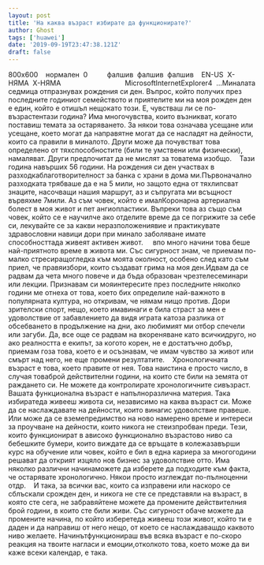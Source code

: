 ```yaml
---
layout: post
title: 'На каква възраст избирате да функционирате?'
author: Ghost
tags: ['huawei']
date: '2019-09-19T23:47:38.121Z'
draft: false
---
```


800x600    нормален  0          фалшив  фалшив  фалшив    EN-US  X-НЯМА  X-НЯМА                                 MicrosoftInternetExplorer4  ...Миналата седмица отпразнувах рождения си ден. Въпрос, който получих през последните годиниот семейството и приятелите ми на моя рожден ден е един, който е отишъл нещокато този. Е, чувстваш ли се по-възрастентази година? Има многочувства, които възникват, когато поставиш темата за остаряването. За някои това означава усещане или усещане, което могат да направятне могат да се насладят на дейности, които са правили в миналото. Други може да почувстват това определено от тяхспособностите (били те умствени или физически), намаляват. Други предпочитат да не мислят за товатема изобщо.    Тази година навърших 56 години. На рождения си ден участвах в разходкаблаготворителност за банка с храни в дома ми.Първоначално разходката трябваше да е на 5 мили, но защото една от тяхлипсват знаците, насочващи нашия маршрут, аз и съпругата ми всъщност вървяхме 7мили. Аз съм човек, който е ималКоронарна артериална болест в моя живот и пет ангиопластики. Въпреки това аз също съм човек, който се е научилче ако отделите време да се погрижите за себе си, лекувайте се за какви неразположениявие и практикувате здравословни навици дори при минало заболяване имате способносттада живеят активен живот.     впо много начини това беше най-приятното време в живота ми. Със сигурност знам, че приемам по-малко стресиращогледка към моята околност, особено след като съм приел, че правяизбори, които създават грима на моя ден.Идвам да се радвам да чета много повече и да бъда образован чрезтелесеминари или лекции. Признавам си мояинтересите през последните няколко години ме отнеха от това, което бих определиле най-важното в популярната култура, но откривам, че нямам нищо против. Дори зрителски спорт, нещо, което имавинаги е била страст за мен е удоволствие от забавлението да видя играта катоза разлика от обсебването в продължение на дни, ако любимият ми отбор спечели или загуби. Да, все още се радвам на вкореняване като всичкидруго, но ако реалността е екипът, за когото корен, не е достатъчно добър, приемам гоза това, което е и осъзнавам, че имам чувство за живот или смърт над него, не еще промени резултатите.    Хронологичната възраст е това, което правите от нея. Това наистина е просто число, в случая товаброй действителни години, на които сте били на земята от раждането си. Не можете да контролирате хронологичните сивъзраст. Вашата функционална възраст е напълноразлична материя. Така избиратеда живееш живота си, независимо на каква възраст си. Може да се наслаждавате на дейности, които винагис удоволствие правеше. Или може да се вземепредимство на ново намерено време и интереси за проучване на дейности, които никога не стеизпробван преди. Тези, които функционират в aвисоко функционално възрастово ниво са бебешките бумери, които виждате да се връщате в колежазавърши курс на обучение или човек, който е бил в една кариера за многогодини решават да открият изцяло нов бизнес за удоволствие отто. Има няколко различни начинаможете да изберете да подходите към факта, че остарявате хронологично. Някои просто изглеждат по-пълноценни отдр.    И така, за всички вас, които са изправени или наскоро се сблъскали срожден ден, и никога не сте се представяли на възраст, в която сте сега, не забравяйтене можете да промените действителния брой години, в които сте били живи. Със сигурност обаче можете да промените начина, по който изберетеда живееш този живот, който ти е даден и да направиш от него нещо, от което се наслаждавашдо каквото ниво желаете. Начинътфункционираш във всяка възраст е по-скоро реакция на твоите нагласи и емоции,отколкото това, което може да ви каже всеки календар, е така.
